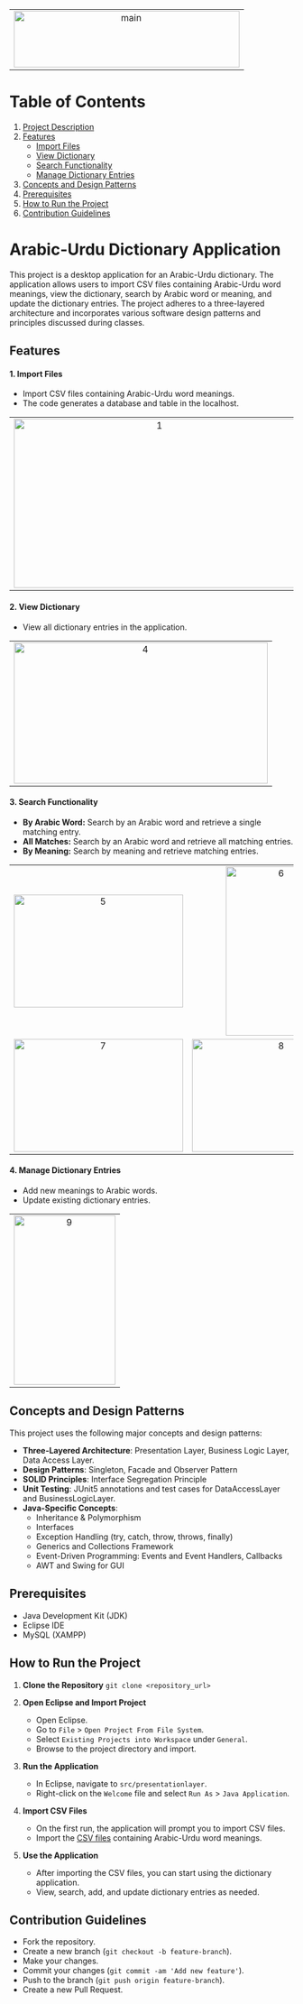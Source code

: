 <table align="center">
  <tr>
    <td align="center">
     <img src="https://i.ibb.co/nwk2sZF/main.png" alt="main" border="0" width="400" height="100">
    </td>
  </tr>
</table>

# Table of Contents

1. [Project Description](#arabic-urdu-dictionary-application)
2. [Features](#features)
   - [Import Files](#1-import-files)
   - [View Dictionary](#2-view-dictionary)
   - [Search Functionality](#3-search-functionality)
   - [Manage Dictionary Entries](#4-manage-dictionary-entries)
3. [Concepts and Design Patterns](#concepts-and-design-patterns)
4. [Prerequisites](#prerequisites)
5. [How to Run the Project](#how-to-run-the-project)
6. [Contribution Guidelines](#contribution-guidelines)

# Arabic-Urdu Dictionary Application

This project is a desktop application for an Arabic-Urdu dictionary. The application allows users to import CSV files containing Arabic-Urdu word meanings, view the dictionary, search by Arabic word or meaning, and update the dictionary entries. The project adheres to a three-layered architecture and incorporates various software design patterns and principles discussed during classes. 

## Features

#### 1. Import Files
   - Import CSV files containing Arabic-Urdu word meanings.
   - The code generates a database and table in the localhost.
<table align="center">
  <tr>
    <td align="center">
     <img src="https://i.ibb.co/Vpcf4BF/1.png" alt="1" border="0" width="500" height="300">
    </td>
    <td align="center">
     <img src="https://i.ibb.co/st05Qpc/2.png" alt="2" border="0" width="250" height="300">
    </td>
    <td align="center">
     <img src="https://i.ibb.co/KVCNSvs/3.png" alt="3" border="0" width="500" height="300">
    </td>
  </tr>
</table>

#### 2. View Dictionary
   - View all dictionary entries in the application.
  <table align="center">
  <tr>
    <td align="center">
     <img src="https://i.ibb.co/56Hkp2b/4.png" alt="4" border="0" width="450" height="250">
    </td>
  </tr>
</table>

#### 3. Search Functionality
   - **By Arabic Word:** Search by an Arabic word and retrieve a single matching entry.
   - **All Matches:** Search by an Arabic word and retrieve all matching entries.
   - **By Meaning:** Search by meaning and retrieve matching entries.
<table align="center">
  <tr>
    <td align="center">
     <img src="https://i.ibb.co/DgySZXd/5.png" alt="5" border="0" width="300" height="200">
    </td>
    <td align="center">
     <img src="https://i.ibb.co/rmWSQcs/6.png" alt="6" border="0" width="180" height="300">
    </td>
    </tr>
    <tr>
    <td align="center">
    <img src="https://i.ibb.co/qCZLF9V/7.png" alt="7" border="0" width="300" height="200">
    </td>
    <td align="center">
    <img src="https://i.ibb.co/LRhx0xc/8.png" alt="8" border="0" width="300" height="200">
    </td>
  </tr>
</table>

#### 4. Manage Dictionary Entries
   - Add new meanings to Arabic words.
   - Update existing dictionary entries.
<table align="center">
  <tr>
    <td align="center">
    <img src="https://i.ibb.co/8zBYWCw/9.png" alt="9" border="0" width="180" height="300">
    </td>
    </tr>
</table>

## Concepts and Design Patterns

This project uses the following major concepts and design patterns:

- **Three-Layered Architecture**: Presentation Layer, Business Logic Layer, Data Access Layer.
- **Design Patterns**: Singleton, Facade and Observer Pattern
- **SOLID Principles**: Interface Segregation Principle
- **Unit Testing**: JUnit5 annotations and test cases for DataAccessLayer and BusinessLogicLayer.
- **Java-Specific Concepts**:
  - Inheritance & Polymorphism
  - Interfaces
  - Exception Handling (try, catch, throw, throws, finally)
  - Generics and Collections Framework
  - Event-Driven Programming: Events and Event Handlers, Callbacks
  - AWT and Swing for GUI

## Prerequisites

- Java Development Kit (JDK)
- Eclipse IDE
- MySQL (XAMPP)

## How to Run the Project

1. **Clone the Repository**
   `git clone <repository_url>`

2. **Open Eclipse and Import Project**
   - Open Eclipse.
   - Go to `File` > `Open Project From File System`.
   - Select `Existing Projects into Workspace` under `General`.
   - Browse to the project directory and import.

3. **Run the Application**
   - In Eclipse, navigate to `src/presentationlayer`.
   - Right-click on the `Welcome` file and select `Run As` > `Java Application`.

4. **Import CSV Files**
   - On the first run, the application will prompt you to import CSV files.
   - Import the [CSV files](https://github.com/M-Muntazer-Mehdi/Arabic-Dictionary/tree/main/Import%20Files%20-%20CSV) containing Arabic-Urdu word meanings.

5. **Use the Application**
   - After importing the CSV files, you can start using the dictionary application.
   - View, search, add, and update dictionary entries as needed.


## Contribution Guidelines

- Fork the repository.
- Create a new branch (`git checkout -b feature-branch`).
- Make your changes.
- Commit your changes (`git commit -am 'Add new feature'`).
- Push to the branch (`git push origin feature-branch`).
- Create a new Pull Request.
